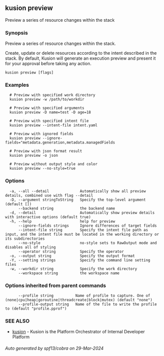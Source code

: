 ## kusion preview

Preview a series of resource changes within the stack

### Synopsis

Preview a series of resource changes within the stack.

 Create, update or delete resources according to the intent described in the stack. By default, Kusion will generate an execution preview and present it for your approval before taking any action.

```
kusion preview [flags]
```

### Examples

```
  # Preview with specified work directory
  kusion preview -w /path/to/workdir
  
  # Preview with specified arguments
  kusion preview -D name=test -D age=18
  
  # Preview with specified intent file
  kusion preview --intent-file intent.yaml
  
  # Preview with ignored fields
  kusion preview --ignore-fields="metadata.generation,metadata.managedFields
  
  # Preview with json format result
  kusion preview -o json
  
  # Preview without output style and color
  kusion preview --no-style=true
```

### Options

```
  -a, --all --detail              Automatically show all preview details, combined use with flag --detail
  -D, --argument stringToString   Specify the top-level argument (default [])
      --backend string            the backend name
  -d, --detail                    Automatically show preview details with interactive options (default true)
  -h, --help                      help for preview
      --ignore-fields strings     Ignore differences of target fields
      --intent-file string        Specify the intent file path as input, and the intent file must be located in the working directory or its subdirectories
      --no-style                  no-style sets to RawOutput mode and disables all of styling
      --operator string           Specify the operator
  -o, --output string             Specify the output format
  -Y, --setting strings           Specify the command line setting files
  -w, --workdir string            Specify the work directory
      --workspace string          the workspace name
```

### Options inherited from parent commands

```
      --profile string          Name of profile to capture. One of (none|cpu|heap|goroutine|threadcreate|block|mutex) (default "none")
      --profile-output string   Name of the file to write the profile to (default "profile.pprof")
```

### SEE ALSO

* [kusion](index.md)	 - Kusion is the Platform Orchestrator of Internal Developer Platform

###### Auto generated by spf13/cobra on 29-Mar-2024
